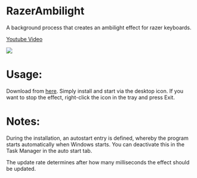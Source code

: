 # RazerAmbilight
A background process that creates an ambilight effect for razer keyboards.

[Youtube Video](https://www.youtube.com/watch?v=ifXCZJyoKsw)

![](ambi_small.gif)


# Usage:
Download from [here](https://github.com/nicojeske/RazerAmbilight/releases/tag/1.6).
Simply install and start via the desktop icon.
If you want to stop the effect, right-click the icon in the tray and press Exit.

# Notes:
During the installation, an autostart entry is defined, whereby the program starts automatically when Windows starts. You can deactivate this in the Task Manager in the auto start tab. 

The update rate determines after how many milliseconds the effect should be updated.
